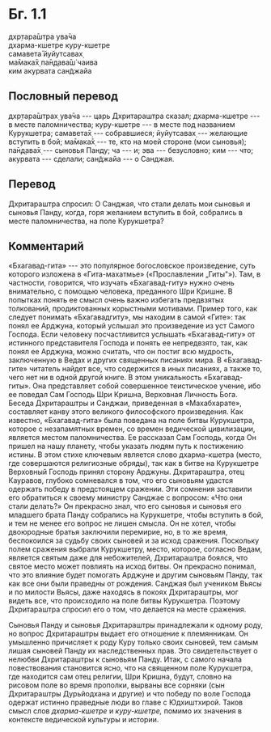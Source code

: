 # Бг. 1.1
дхр̣тара̄шт̣ра ува̄ча<br/>
дхарма-кшетре куру-кшетре<br/>
самавета̄ йуйутсавах̣<br/>
ма̄мака̄х̣ па̄н̣д̣ава̄ш́ чаива<br/>
ким акурвата сан̃джайа
## Пословный перевод

дхр̣тара̄шт̣рах̣ ува̄ча --- царь Дхритараштра сказал; дхарма-кшетре --- в
месте паломничества; куру-кшетре --- в месте под названием Курукшетра;
самавета̄х̣ --- собравшиеся; йуйутсавах̣ --- желающие вступить в бой;
ма̄мака̄х̣ --- те, кто на моей стороне (мои сыновья); па̄н̣д̣ава̄х̣ --- сыновья
Панду; ча --- и; эва --- безусловно; ким --- что; акурвата --- сделали;
сан̃джайа --- о Санджая.

## Перевод

Дхритараштра спросил: О Санджая, что стали делать мои сыновья и сыновья
Панду, когда, горя желанием вступить в бой, собрались в месте
паломничества, на поле Курукшетра?

## Комментарий

«Бхагавад-гита» --- это популярное богословское произведение, суть
которого изложена в «Гита-махатмье» («Прославлении „Гиты"»). Там, в
частности, говорится, что изучать «Бхагавад-гиту» нужно очень
внимательно, с помощью человека, преданного Шри Кришне. В попытках
понять ее смысл очень важно избегать предвзятых толкований,
продиктованных корыстными мотивами. Пример того, как следует понимать
«Бхагавадгиту», мы находим в самой «Гите»: так понял ее Арджуна, который
услышал это произведение из уст Самого Господа. Если человеку
посчастливится услышать «Бхагавад-гиту» от истинного представителя
Господа и понять ее непредвзято, так, как понял ее Арджуна, можно
считать, что он постиг всю мудрость, заключенную в Ведах и других
священных писаниях мира. В «Бхагавад-гите» читатель найдет все, что
содержится в иных писаниях, а также то, чего нет ни в одной другой
книге. В этом уникальность «Бхагавад-гиты». Она представляет собой
совершенное теистическое учение, ибо ее поведал Сам Господь Шри Кришна,
Верховная Личность Бога. Беседа Дхритараштры и Санджаи, приведенная в
«Махабхарате», составляет канву этого великого философского
произведения. Как известно, «Бхагавад-гита» была поведана на поле битвы
Курукшетра, которое с незапамятных времен, со времен ведической
цивилизации, является местом паломничества. Ее рассказал Сам Господь,
когда Он пришел на нашу планету, чтобы указать людям путь к постижению
истины. В этом стихе ключевым является слово дхарма-кшетра (место, где
совершаются религиозные обряды), так как в битве на Курукшетре Верховный
Господь принял сторону Арджуны. Дхритараштра, отец Кауравов, глубоко
сомневался в том, что его сыновьям удастся одержать победу в предстоящем
сражении. Эти сомнения заставили его обратиться к своему министру
Санджае с вопросом: «Что они стали делать?» Он прекрасно знал, что его
сыновья и сыновья его младшего брата Панду собрались на Курукшетре,
чтобы вступить в бой, и тем не менее его вопрос не лишен смысла. Он не
хотел, чтобы двоюродные братья заключили перемирие, но, в то же время,
беспокоился за судьбу своих сыновей и за исход сражения. Поскольку полем
сражения выбрали Курукшетру, место, которое, согласно Ведам, является
святым даже для небожителей, Дхритараштра боялся, что святое место может
повлиять на исход битвы. Он прекрасно понимал, что это влияние будет
помогать Арджуне и другим сыновьям Панду, так как все они были праведны
от рождения. Санджая был учеником Вьясы и по милости Вьясы, даже
находясь в покоях Дхритараштры, мог видеть все, что происходило на поле
битвы Курукшетра. Поэтому Дхритараштра спросил его о том, что делается
на месте сражения.

Сыновья Панду и сыновья Дхритараштры принадлежали к одному роду, но
вопрос Дхритараштры выдает его отношение к племянникам. Он умышленно
причисляет к роду Куру только своих сыновей, тем самым лишая сыновей
Панду их наследственных прав. Это свидетельствует о нелюбви Дхритараштры
к сыновьям Панду. Итак, с самого начала повествования становится ясно,
что на священном поле Курукшетра, где находится сам отец религии, Шри
Кришна, будут, словно на рисовом поле во время прополки, вырваны все
сорняки (сын Дхритараштры Дурьйодхана и другие) и что победу по воле
Господа одержат истинно праведные люди во главе с Юдхиштхирой. Таков
смысл слов *дхарма-кшетре* и *куру-кшетре,* помимо их значения в
контексте ведической культуры и истории.
